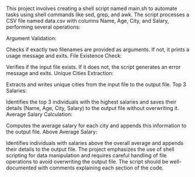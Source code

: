 This project involves creating a shell script named main.sh to automate tasks using shell commands like sed, grep, and awk. The script processes a CSV file named data.csv with columns Name, Age, City, and Salary, performing several operations:

Argument Validation:

Checks if exactly two filenames are provided as arguments. If not, it prints a usage message and exits.
File Existence Check:

Verifies if the input file exists. If it does not, the script generates an error message and exits.
Unique Cities Extraction:

Extracts and writes unique cities from the input file to the output file.
Top 3 Salaries:

Identifies the top 3 individuals with the highest salaries and saves their details (Name, Age, City, Salary) to the output file without overwriting it.
Average Salary Calculation:

Computes the average salary for each city and appends this information to the output file.
Above Average Salary:

Identifies individuals with salaries above the overall average and appends their details to the output file.
The project emphasizes the use of shell scripting for data manipulation and requires careful handling of file operations to avoid overwriting the output file. The script should be well-documented with comments explaining each section of the code.
